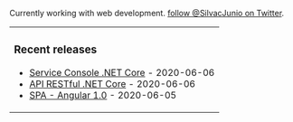 Currently working with web development. [follow @SilvacJunio on Twitter](https://twitter.com/SilvacJunio).

<table><tr><td valign="top">

### Recent releases
<!-- recent_releases starts -->
* [Service Console .NET Core](https://github.com/juniosilvac/CrawlerProventos) - 2020-06-06
* [API RESTful .NET Core](https://github.com/juniosilvac/Proventos) - 2020-06-06
* [SPA - Angular 1.0](https://github.com/juniosilvac/proventos-app) - 2020-06-05

<!-- recent_releases ends -->

</td>
</table>

